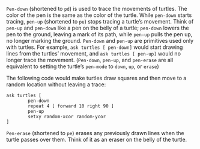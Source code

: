 `Pen-down` (shortened to `pd`) is used to trace the movements of turtles. The color of the pen is the same as the color of the turtle. While `pen-down` starts tracing, `pen-up` (shortened to `pu`) stops tracing a turtle’s movement. Think of `pen-up` and `pen-down` like a pen on the belly of a turtle; `pen-down` lowers the pen to the ground, leaving a mark of its path, while `pen-up` pulls the pen up, no longer marking the ground. `Pen-down` and `pen-up` are primitives used only with turtles. For example, `ask turtles [ pen-down]` would start drawing lines from the turtles’ movement, and `ask turtles [ pen-up]` would no longer trace the movement. (`Pen-down`, `pen-up`, and `pen-erase` are all equivalent to setting the turtle’s `pen-mode` to `down`, `up`, or `erase`) 

The following code would make turtles draw squares and then move to a random location without leaving a trace:

```	
ask turtles [
   		pen-down
		repeat 4 [ forward 10 right 90 ]
		pen-up 
		setxy random-xcor random-ycor
]
```
 

`Pen-erase` (shortened to `pe`) erases any previously drawn lines when the turtle passes over them. Think of it as an eraser on the belly of the turtle. 